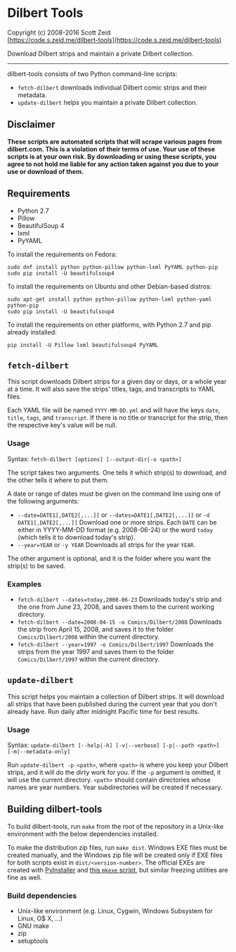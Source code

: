 Dilbert Tools  
=============

Copyright (c) 2008-2016 Scott Zeid  
[https://code.s.zeid.me/dilbert-tools](https://code.s.zeid.me/dilbert-tools)  

Download Dilbert strips and maintain a private Dilbert collection.

- - - -

dilbert-tools consists of two Python command-line scripts:

* `fetch-dilbert` downloads individual Dilbert comic strips and their
  metadata.
* `update-dilbert` helps you maintain a private Dilbert collection.


Disclaimer
----------

**These scripts are automated scripts that will scrape various pages from
  dilbert.com.  This is a violation of their terms of use.  Your use of
  these scripts is at your own risk.  By downloading or using these
  scripts, you agree to not hold me liable for any action taken against
  you due to your use or download of them.**


Requirements
------------

* Python 2.7
* Pillow
* BeautifulSoup 4
* lxml
* PyYAML

To install the requirements on Fedora:

    sudo dnf install python python-pillow python-lxml PyYAML python-pip
    sudo pip install -U beautifulsoup4

To install the requirements on Ubuntu and other Debian-based distros:

    sudo apt-get install python python-pillow python-lxml python-yaml python-pip
    sudo pip install -U beautifulsoup4

To install the requirements on other platforms, with Python 2.7 and pip
already installed:

    pip install -U Pillow lxml beautifulsoup4 PyYAML


`fetch-dilbert`
---------------

This script downloads Dilbert strips for a given day or days, or a whole
year at a time.  It will also save the strips' titles, tags, and transcripts
to YAML files.

Each YAML file will be named `YYYY-MM-DD.yml` and will have the keys `date`,
`title`, `tags`, and `transcript`.  If there is no title or transcript for the
strip, then the respective key's value will be null.


### Usage

Syntax:  `fetch-dilbert [options] [--output-dir|-o <path>]`

The script takes two arguments.  One tells it which strip(s) to download,
and the other tells it where to put them.

A date or range of dates must be given on the command line using one of the
following arguments:

 * `--date=DATE1[,DATE2[,...]]` or `--dates=DATE1[,DATE2[,...]]` or
   `-d DATE1[,DATE2[,...]]`
   Download one or more strips.  Each `DATE` can be either in YYYY-MM-DD
   format (e.g. 2008-06-24) or the word `today` (which tells it to
   download today's strip).
 * `--year=YEAR` or `-y YEAR`
   Downloads all strips for the year `YEAR`.

The other argument is optional, and it is the folder where you want the
strip(s) to be saved.


### Examples

 * `fetch-dilbert --dates=today,2008-06-23`
   Downloads today's strip and the one from June 23, 2008, and saves them
   to the current working directory.
 * `fetch-dilbert --date=2008-04-15 -o Comics/Dilbert/2008`
   Downloads the strip from April 15, 2008, and saves it to the folder
   `Comics/Dilbert/2008` within the current directory.
 * `fetch-dilbert --year=1997 -o Comics/Dilbert/1997`
   Downloads the strips from the year 1997 and saves them to the folder
   `Comics/Dilbert/1997` within the current directory.


`update-dilbert`
----------------

This script helps you maintain a collection of Dilbert strips.  It will
download all strips that have been published during the current year that
you don't already have.  Run daily after midnight Pacific time for best
results.


### Usage

Syntax:  `update-dilbert [--help|-h] [-v|--verbose] [-p|--path <path>] [-m|--metadata-only]`

Run `update-dilbert -p <path>`, where `<path>` is where you keep your Dilbert
strips, and it will do the dirty work for you.  If the `-p` argument is omitted,
it will use the current directory.  `<path>` should contain directories whose
names are year numbers.  Year subdirectories will be created if necessary.


Building dilbert-tools
----------------------

To build dilbert-tools, run `make` from the root of the repository in a
Unix-like environment with the below dependencies installed.

To make the distribution zip files, run `make dist`.  Windows EXE files must be
created manually, and the Windows zip file will be created only if EXE files
for both scripts exist in `dist/<version-number>`.  The official EXEs are
created with [PyInstaller][PyInstaller] and [this `mkexe` script][mkexe], but
similar freezing utilities are fine as well.

[PyInstaller]: http://www.pyinstaller.org/
[mkexe]: https://code.s.zeid.me/bin/blob/master/mkexe


### Build dependencies

* Unix-like environment (e.g. Linux, Cygwin, Windows Subsystem for Linux, O$ X, ...)
* GNU make
* zip
* setuptools
